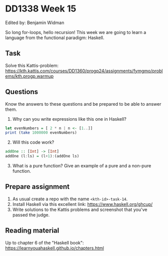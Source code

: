 # DD1338 Week 15
Edited by: Benjamin Widman

So long for-loops, hello recursion!
This week we are going to learn a language from the functional paradigm: Haskell.

## Task
Solve this Kattis-problem: https://kth.kattis.com/courses/DD1360/progp24/assignments/fymgmo/problems/kth.progp.warmup

## Questions
Know the answers to these questions and be prepared to be able to answer them.

1. Why can you write expressions like this one in Haskell?
```haskell
let evenNumbers = [ 2 * n | n <- [1..]]
print (take 1000000 evenNumbers)
```

2. Will this code work?
```haskell
addOne :: [Int] -> [Int]
addOne (l:ls) = (l+1):(addOne ls)
```

3. What is a pure function? Give an example of a pure and a non-pure function.
 
## Prepare assignment
1. As usual create a repo with the name `<kth-id>-task-14`.
2. Install Haskell via this excellent link: https://www.haskell.org/ghcup/
3. Write solutions to the Kattis problems and screenshot that you've passed the judge.

## Reading material
Up to chapter 6 of the "Haskell book": https://learnyouahaskell.github.io/chapters.html
